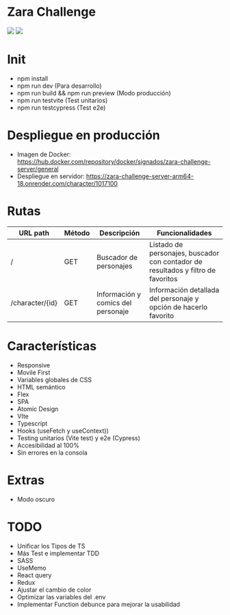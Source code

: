 # Zara Challenge

<kbd><img src="https://jorgebenitezlopez.com/github/marvel.png"></kbd>
<img src="https://img.shields.io/static/v1?label=JS&message=TypeScript&color=blue">


# Init

- npm install
- npm run dev (Para desarrollo)
- npm run build && npm run preview (Modo producción)
- npm run testvite (Test unitarios)
- npm run testcypress (Test e2e)

# Despliegue en producción

- Imagen de Docker: https://hub.docker.com/repository/docker/signados/zara-challenge-server/general
- Despliegue en servidor: https://zara-challenge-server-arm64-18.onrender.com/character/1017100


# Rutas

| URL path | Método | Descripción | Funcionalidades |
|----------|--------|--------------|-----------|
| / | GET | Buscador de personajes | Listado de personajes, buscador con contador de resultados y filtro de favoritos |
| /character/{id} | GET | Información y comics del personaje  | Información detallada del personaje y opción de hacerlo favorito ||

# Características

- Responsive
- Movile First
- Variables globales de CSS
- HTML semántico
- Flex
- SPA
- Atomic Design
- VIte
- Typescript
- Hooks (useFetch y useContext))
- Testing unitarios (Vite test) y e2e (Cypress)
- Accesibilidad al 100%
- Sin errores en la consola

# Extras

- Modo oscuro

# TODO

- Unificar los Tipos de TS
- Más Test e implementar TDD 
- SASS
- UseMemo
- React query
- Redux
- Ajustar el cambio de color
- Optimizar las variables del .env
- Implementar Function debunce para mejorar la usabilidad
